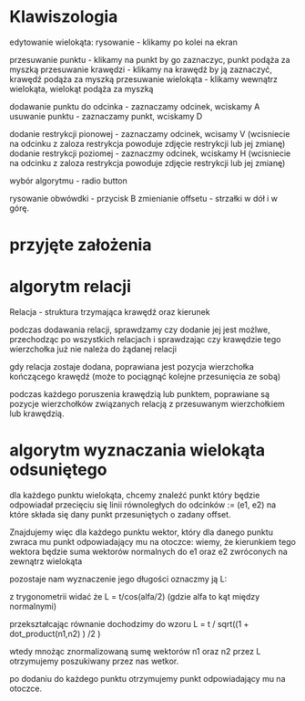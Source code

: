 # Klawiszologia

edytowanie wielokąta: 
rysowanie - klikamy po kolei na ekran

przesuwanie punktu - klikamy na punkt by go zaznaczyc, punkt podąża za myszką
przesuwanie krawędzi - klikamy na krawędź by ją zaznaczyć, krawędź podąża za myszką
przesuwanie wielokąta - klikamy wewnątrz wielokąta, wielokąt podąża za myszką

dodawanie punktu do odcinka - zaznaczamy odcinek, wciskamy A
usuwanie punktu - zaznaczamy punkt, wciskamy D

dodanie restrykcji pionowej - zaznaczamy odcinek, wcisamy V (wcisniecie na odcinku z zaloza restrykcja powoduje zdjęcie restrykcji lub jej zmianę)
dodanie restrykcji poziomej - zaznaczmy odcinek, wciskamy H (wcisniecie na odcinku z zaloza restrykcja powoduje zdjęcie restrykcji lub jej zmianę)

wybór algorytmu - radio button

rysowanie obwówdki - przycisk B
zmienianie offsetu - strzałki w dół i w górę.


# przyjęte założenia

# algorytm relacji

Relacja - struktura trzymająca krawędź oraz kierunek 

podczas dodawania relacji, sprawdzamy czy dodanie jej jest możlwe, przechodząc po wszystkich relacjach i sprawdzając czy krawędzie tego wierzchołka już nie należa do żądanej relacji

gdy relacja zostaje dodana, poprawiana jest pozycja wierzchołka kończącego krawędź (może to pociągnąć kolejne przesunięcia ze sobą)

podczas każdego poruszenia krawędzią lub punktem, poprawiane są pozycje wierzchołków związanych relacją z przesuwanym wierzchołkiem lub krawędzią.

# algorytm wyznaczania wielokąta odsuniętego

dla każdego punktu wielokąta, chcemy znaleźć punkt który będzie odpowiadał przecięciu się linii równoległych do odcinków := (e1, e2) na które składa się dany punkt
przesuniętych o zadany offset.

Znajdujemy więc dla każdego punktu wektor, który dla danego punktu zwraca mu punkt odpowiadający mu na otoczce:
wiemy, że kierunkiem tego wektora będzie suma wektorów normalnych do e1 oraz e2 zwróconych na zewnątrz wielokąta

pozostaje nam wyznaczenie jego długości oznaczmy ją L:

z trygonometrii widać że L = t/cos(alfa/2) (gdzie alfa to kąt między normalnymi)

przekształcając równanie dochodzimy do wzoru
L = t / sqrt((1 + dot_product(n1,n2) ) /2 )

wtedy mnożąc znormalizowaną sumę wektorów n1 oraz n2 przez L otrzymujemy poszukiwany przez nas wetkor.

po dodaniu do każdego punktu otrzymujemy punkt odpowiadający mu na otoczce.


